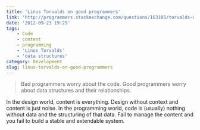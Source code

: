 ```yaml
---
title: 'Linus Torvalds on good programmers'
link: 'http://programmers.stackexchange.com/questions/163185/torvalds-quote-about-good-programmer'
date: '2012-09-23 19:29'
tags:
    - Code
    - content
    - programming
    - 'Linus Torvalds'
    - 'data structures'
category: Development
slug: linus-torvalds-on-good-programmers
---
```


>

> Bad programmers worry about the code. Good programmers worry about data structures and their relationships.

In the design world, content is everything. Design without context and content is just noise. In the programming world, code is (usually) nothing without data and the structuring of that data. Fail to manage the content and you fail to build a stable and extendable system.
